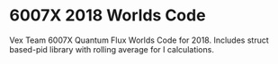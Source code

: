 # 6007X 2018 Worlds Code
Vex Team 6007X Quantum Flux Worlds Code for 2018. Includes struct based-pid library with rolling average for I calculations.
